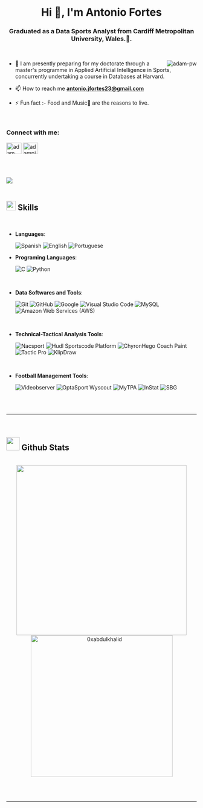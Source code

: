 <h1 align="center">Hi 👋, I'm Antonio Fortes</h1>
<h3 align="center">Graduated as a Data Sports Analyst from Cardiff Metropolitan University, Wales.🌟.</h3>

<br>

<p><img align="right" src="https://github.com/Adam-pw/Adam-pw/blob/main/animation_500_kxa883sd.gif" alt="adam-pw" /></p>


- 🌱 I am presently preparing for my doctorate through a master's programme in Applied Artificial Intelligence in Sports, concurrently undertaking a course in Databases at Harvard.

- 📫 How to reach me **antonio.jfortes23@gmail.com**

- ⚡ Fun fact :- Food and Music🎵 are the reasons to live.

<br>

<h3 align="left">Connect with me:</h3>
<p align="left">
  <a href="https://www.linkedin.com/in/antonio-dacruz/" target="blank"><img align="center"
      src="https://raw.githubusercontent.com/rahuldkjain/github-profile-readme-generator/master/src/images/icons/Social/linked-in-alt.svg"
      alt="adam pithewan" height="30" width="40" /></a>
 <a href="https://twitter.com/ToniFortes" target="blank"><img align="center"
      src="https://raw.githubusercontent.com/rahuldkjain/github-profile-readme-generator/master/src/images/icons/Social/twitter.svg"
      alt="adampithewan" height="30" width="40" /></a>

<br><br>

<img src="https://user-images.githubusercontent.com/73097560/115834477-dbab4500-a447-11eb-908a-139a6edaec5c.gif"><br><br>

## <img src="https://media2.giphy.com/media/QssGEmpkyEOhBCb7e1/giphy.gif?cid=ecf05e47a0n3gi1bfqntqmob8g9aid1oyj2wr3ds3mg700bl&rid=giphy.gif" width ="25"><b> Skills</b>
<br>

<p align="center">

- **Languages**:

  ![Spanish](https://img.shields.io/badge/Spanish-EFDF00?style=for-the-badge&logoColor=white)
  ![English](https://img.shields.io/badge/English-00247D?style=for-the-badge&logoColor=white)
  ![Portuguese](https://img.shields.io/badge/Portuguese-008000?style=for-the-badge&logoColor=white)



</p>
    
- **Programing Languages**:
    
    ![C](https://img.shields.io/badge/C%20-%232370ED.svg?style=for-the-badge&logo=c&logoColor=white)
    ![Python](https://img.shields.io/badge/Python%20-%2314354C.svg?style=for-the-badge&logo=python&logoColor=white)

<br>

- **Data Softwares and Tools**:

  ![Git](https://img.shields.io/badge/git-%23F05033.svg?style=for-the-badge&logo=git&logoColor=white)
  ![GitHub](https://img.shields.io/badge/github-%23121011.svg?style=for-the-badge&logo=github&logoColor=white)
  ![Google](https://img.shields.io/badge/google-%234285F4.svg?style=for-the-badge&logo=google&logoColor=white)
  ![Visual Studio Code](https://img.shields.io/badge/Visual%20Studio%20Code-0078d7.svg?style=for-the-badge&logo=visual-studio-code&logoColor=white)
  ![MySQL](https://img.shields.io/badge/MySQL-4479A1?style=for-the-badge&logo=mysql&logoColor=white)
  ![Amazon Web Services (AWS)](https://img.shields.io/badge/Amazon%20Web%20Services-232F3E?style=for-the-badge&logo=amazon-aws&logoColor=white)

    
<br>

- **Technical-Tactical Analysis Tools**:

  ![Nacsport](https://img.shields.io/badge/Nacsport-FF6600?style=for-the-badge&logoColor=white)
  ![Hudl Sportscode Platform](https://img.shields.io/badge/Hudl%20Sportscode%20Platform-000000?style=for-the-badge&logoColor=white)
  ![ChyronHego Coach Paint](https://img.shields.io/badge/ChyronHego%20Coach%20Paint-007ACC?style=for-the-badge&logoColor=white)
  ![Tactic Pro](https://img.shields.io/badge/Tactic%20Pro-FF0000?style=for-the-badge&logoColor=white)
  ![KlipDraw](https://img.shields.io/badge/KlipDraw-0080FF?style=for-the-badge&logoColor=white)


<br>

- **Football Management Tools**:

  ![Videobserver](https://img.shields.io/badge/Videobserver-FF6600?style=for-the-badge&logoColor=white)
  ![OptaSport Wyscout](https://img.shields.io/badge/OptaSport%20Wyscout-0096D6?style=for-the-badge&logoColor=white)
  ![MyTPA](https://img.shields.io/badge/MyTPA-000000?style=for-the-badge&logoColor=white)
  ![InStat](https://img.shields.io/badge/InStat-FF0000?style=for-the-badge&logoColor=white)
  ![SBG](https://img.shields.io/badge/SBG-008000?style=for-the-badge&logoColor=white)
  


</p>

<br>
<br>

-----

<br>


## <img src="https://media.giphy.com/media/iY8CRBdQXODJSCERIr/giphy.gif" width="35"><b> Github Stats </b>
<br>

<div align="center">

<a href="https://github.com/Tstrong23/">
  <img src="https://github-readme-stats.vercel.app/api?username=0xabdulkhalid&include_all_commits=true&count_private=true&show_icons=true&line_height=20&title_color=7A7ADB&icon_color=2234AE&text_color=D3D3D3&bg_color=0,000000,130F40" width="450"/>
  <img src="https://github-readme-stats.vercel.app/api/top-langs?username=0xabdulkhalid&show_icons=true&locale=en&layout=compact&line_height=20&title_color=7A7ADB&icon_color=2234AE&text_color=D3D3D3&bg_color=0,000000,130F40" width="375"  alt="0xabdulkhalid"/>

</a>
</div>

<br>
<br>
<br>

-----

<br>
<br>
